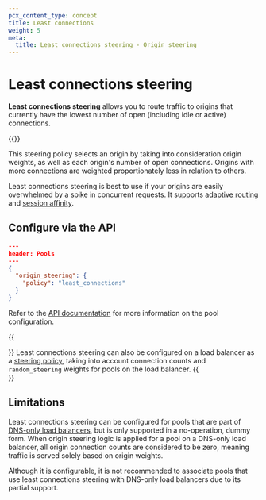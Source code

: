 ```yaml
---
pcx_content_type: concept
title: Least connections
weight: 5
meta:
  title: Least connections steering - Origin steering
---
```


# Least connections steering

**Least connections steering** allows you to route traffic to origins that currently have the lowest number of open (including idle or active) connections.

{{<render file="_lcs-http2-callout.md">}}

This steering policy selects an origin by taking into consideration origin weights, as well as each origin's number of open connections. Origins with more connections are weighted proportionately less in relation to others.

Least connections steering is best to use if your origins are easily overwhelmed by a spike in concurrent requests. It supports [adaptive routing](/load-balancing/understand-basics/adaptive-routing/) and [session affinity](/load-balancing/understand-basics/session-affinity/).

## Configure via the API

```json
---
header: Pools
---
{
  "origin_steering": {
    "policy": "least_connections"
  }
}
```

Refer to the [API documentation](/api/operations/load-balancer-pools-update-pool) for more information on the pool configuration.
    
{{<Aside type="note">}}
Least connections steering can also be configured on a load balancer as a [steering policy](/load-balancing/understand-basics/traffic-steering/steering-policies/least-connections/), taking into account connection counts and `random_steering` weights for pools on the load balancer.
{{</Aside>}}

## Limitations

Least connections steering can be configured for pools that are part of [DNS-only load balancers](/load-balancing/understand-basics/proxy-modes/#dns-only-load-balancing), but is only supported in a no-operation, dummy form. When origin steering logic is applied for a pool on a DNS-only load balancer, all origin connection counts are considered to be zero, meaning traffic is served solely based on origin weights.

Although it is configurable, it is not recommended to associate pools that use least connections steering with DNS-only load balancers due to its partial support.
